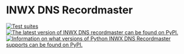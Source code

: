 # INWX DNS Recordmaster

[![Test suites](https://github.com/mxmehl/inwx-dns-recordmaster/actions/workflows/test.yaml/badge.svg)](https://github.com/mxmehl/inwx-dns-recordmaster/actions/workflows/test.yaml)
[![The latest version of INWX DNS recordmaster can be found on PyPI.](https://img.shields.io/pypi/v/inwx-dns-recordmaster.svg)](https://pypi.org/project/inwx-dns-recordmaster/)
[![Information on what versions of Python INWX DNS Recordmaster supports can be found on PyPI.](https://img.shields.io/pypi/pyversions/inwx-dns-recordmaster.svg)](https://pypi.org/project/inwx-dns-recordmaster/)
